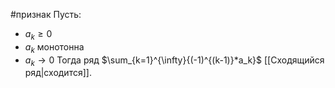 #признак 
Пусть:
- $a_k \ge 0$
- $a_k$ монотонна
- $a_k \to 0$ 
Тогда ряд $\sum_{k=1}^{\infty}{(-1)^{(k-1)}*a_k}$ [[Сходящийся ряд|сходится]].